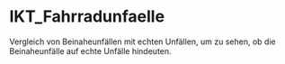 # IKT_Fahrradunfaelle
Vergleich von Beinaheunfällen mit echten Unfällen, um zu sehen, ob die Beinaheunfälle auf echte Unfälle hindeuten.
